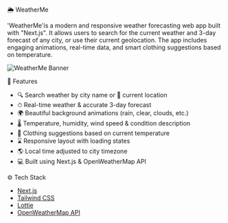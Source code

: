 🌦️ WeatherMe

'WeatherMe'is a modern and responsive weather forecasting web app built with "Next.js".
It allows users to search for the current weather and 3-day forecast of any city, or use their current geolocation. 
The app includes engaging animations, real-time data, and smart clothing suggestions based on temperature.

![WeatherMe Banner](./public/preview.png) 

🚀 Features

- 🔍 Search weather by city name or 📍 current location
- ⏱ Real-time weather & accurate 3-day forecast
- 🌍 Beautiful background animations (rain, clear, clouds, etc.)
- 🌡 Temperature, humidity, wind speed & condition description
- 👕 Clothing suggestions based on current temperature
- ⌛ Responsive layout with loading states
- 🌎 Local time adjusted to city timezone
- 💻 Built using Next.js & OpenWeatherMap API


⚙️ Tech Stack

- [Next.js](https://nextjs.org/)
- [Tailwind CSS](https://tailwindcss.com/)
- [Lottie](https://airbnb.io/lottie/#/)
- [OpenWeatherMap API](https://openweathermap.org/api)


